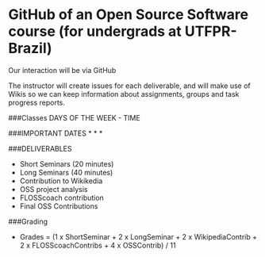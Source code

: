 # GitHub of an Open Source Software course (for undergrads at UTFPR-Brazil)

Our interaction will be via GitHub

The instructor will create issues for each deliverable, and will make use of Wikis so we can keep information about assignments, groups and task progress reports.

###Classes
DAYS OF THE WEEK - TIME

###IMPORTANT DATES
*
*
*

###DELIVERABLES
* Short Seminars (20 minutes)
* Long Seminars (40 minutes)
* Contribution to Wikikedia
* OSS project analysis 
* FLOSScoach contribution
* Final OSS Contributions

###Grading

* Grades = (1 x ShortSeminar + 2 x LongSeminar + 2 x WikipediaContrib + 2 x FLOSScoachContribs + 4 x OSSContrib) / 11
